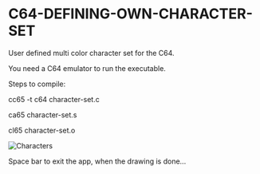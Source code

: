 # C64-DEFINING-OWN-CHARACTER-SET

User defined multi color character set for the C64.

You need a C64 emulator to run the executable.

Steps to compile:

cc65 -t c64 character-set.c

ca65 character-set.s

cl65 character-set.o


![Characters](https://user-images.githubusercontent.com/61118857/113220956-cef26180-928c-11eb-9473-374f024ea75b.gif)

Space bar to exit the app, when the drawing is done...
